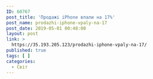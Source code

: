 ```yaml
---
ID: 60767
post_title: 'Продажі iPhone впали на 17%'
post_name: prodazhi-iphone-vpaly-na-17
post_date: 2019-05-01 00:48:00
layout: post
link: >
  https://35.193.205.123/prodazhi-iphone-vpaly-na-17/
published: true
tags: [ ]
categories:
  - Світ
---
```

